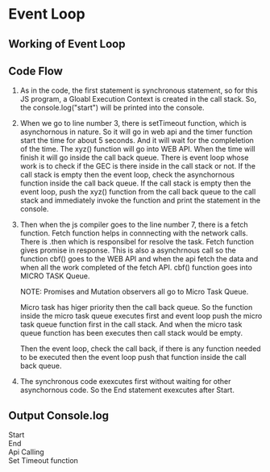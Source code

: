 
# Event Loop

## Working of Event Loop

## Code Flow
1. As in the code, the first statement is synchronous statement,
so for this JS program, a Gloabl Execution Context is created in the call stack. 
So, the console.log("start") will be printed into the console.

2. When we go to line number 3, there is setTimeout function, which is asynchornous in nature. So it will go in web api and the timer function start the time for about 5 seconds. And it will wait for the compleletion of the time.
The xyz() function will go into WEB API. When the time will finish it will go inside the call back queue.
There is event loop whose work is to check if the GEC is there inside in the call stack or not.
If the call stack is empty then the event loop, check the asynchornous function inside the call back queue. If the call stack is empty then the event loop, push the xyz() function from the call back queue to the call stack and immediately invoke the function and print the statement in the console.


3. Then when the js compiler goes to the line number 7, there is a fetch function. Fetch function helps in connnecting with the network calls.
   There is .then which is responsibel for resolve the task. Fetch function gives promise in response. This is also a asynchrnous call so the function cbf() goes 
   to the WEB API and when the api fetch the data and when all the work completed of the fetch API. cbf() function goes into MICRO TASK Queue.

   NOTE: Promises and Mutation observers all go to Micro Task Queue.

   Micro task has higer priority then the call back queue. 
   So the function inside the micro task queue executes first and event loop push the micro task queue function first in the call stack. And when the micro task 
   queue function has been executes then call stack would be empty.

   Then the event loop, check the call back, if there is any function needed to be executed then the event loop push that function inside the call back queue.


4. The synchronous code exexcutes first without waiting for other asynchornous code. So the End statement exexcutes after Start.

## Output Console.log
Start  <br />
End  <br />
Api Calling <br />
Set Timeout function <br />


